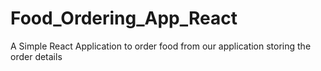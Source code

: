 # Food_Ordering_App_React
A Simple React Application to order food from our application storing the order details
